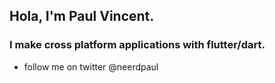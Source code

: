 ## Hola, I'm Paul Vincent.
### I make cross platform applications with flutter/dart.
- follow me on twitter @neerdpaul
